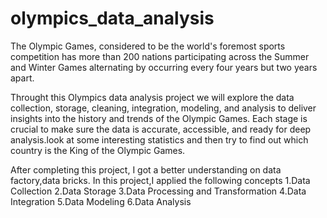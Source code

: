 # olympics_data_analysis

The Olympic Games, considered to be the world's foremost sports competition has more than 200 nations participating across the Summer and Winter Games alternating by occurring every four years but two years apart.

Throught this Olympics data analysis project we will explore the data collection, storage, cleaning, integration, modeling, and analysis to deliver insights into the history and trends of the Olympic Games. Each stage is crucial to make sure the data is accurate, accessible, and ready for deep analysis.look at some interesting statistics and then try to find out which country is the King of the Olympic Games.


After completing this project, I got a better understanding on data factory,data bricks. In this project,I applied the following concepts
1.Data Collection
2.Data Storage
3.Data Processing and Transformation
4.Data Integration
5.Data Modeling
6.Data Analysis
